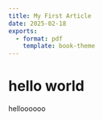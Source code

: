 ```yaml
---
title: My First Article
date: 2025-02-18
exports:
  - format: pdf
    template: book-theme
---
```


# hello world

helloooooo